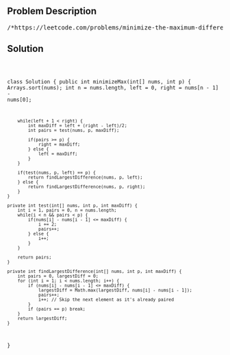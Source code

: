 <!--
<style>
  body { font-family: Arial, sans-serif; }
  .container { max-width: 700px; margin: 0 auto; padding: 10px; }
  .comment-block { background-color: #f9f9f9; padding: 10px; border-left: 5px solid #ccc; overflow-wrap: break-word; white-space: pre-wrap; }
  .code-block { background-color: #f4f4f4; padding: 10px; border: 1px solid #ddd; overflow-wrap: break-word; white-space: pre-wrap; }
</style>
-->

<div class='container'>
<h2>Problem Description</h2>
<div class='comment-block'>
<pre>
/*https://leetcode.com/problems/minimize-the-maximum-difference-of-pairs/You are given a 0-indexed integer array nums andan integer p. Find p pairs of indices of numssuch that the maximum difference amongst all thepairs is minimized. Also, ensure no index appearsmore than once amongst the p pairs.Note that for a pair of elements at the index i and j,the difference of this pair is |nums[i] - nums[j]|,where |x| represents the absolute value of x.Return the minimum maximum difference among all p pairs.We define the maximum of an empty set to be zero.Example 1:Input: nums = [10,1,2,7,1,3], p = 2Output: 1Explanation: The first pair is formed from the indices 1 and 4,and the second pair is formed from the indices 2 and 5.The maximum difference ismax(|nums[1] - nums[4]|, |nums[2] - nums[5]|) = max(0, 1) = 1.Therefore, we return 1.Example 2:Input: nums = [4,2,1,2], p = 1Output: 0Explanation: Let the indices 1 and 3 form a pair.The difference of that pair is |2 - 2| = 0, which is the minimum we canattain.Constraints:1 <= nums.length <= 1050 <= nums[i] <= 1090 <= p <= (nums.length)/2*/</pre>
</div>

<h2>Solution</h2>
<div class='code-block'>
<pre><code class='language-java'>


class Solution {
    public int minimizeMax(int[] nums, int p) {
        Arrays.sort(nums);
        int n = nums.length, left = 0, right = nums[n - 1] - nums[0];

        while(left + 1 < right) {
            int maxDiff = left + (right - left)/2;
            int pairs = test(nums, p, maxDiff);

            if(pairs >= p) {
                right = maxDiff;
            } else {
                left = maxDiff;
            } 
        }

        if(test(nums, p, left) == p) {
            return findLargestDifference(nums, p, left);
        } else {
            return findLargestDifference(nums, p, right);
        }      
    }

    private int test(int[] nums, int p, int maxDiff) {
        int i = 1, pairs = 0, n = nums.length;
        while(i < n && pairs < p) {
            if(nums[i] - nums[i - 1] <= maxDiff) {
                i += 2;
                pairs++;
            } else {
                i++;
            }
        }

        return pairs;
    }

    private int findLargestDifference(int[] nums, int p, int maxDiff) {
        int pairs = 0, largestDiff = 0;
        for (int i = 1; i < nums.length; i++) {
            if (nums[i] - nums[i - 1] <= maxDiff) {
                largestDiff = Math.max(largestDiff, nums[i] - nums[i - 1]);
                pairs++;
                i++; // Skip the next element as it's already paired
            }
            if (pairs == p) break;
        }
        return largestDiff;
    }
}</code></pre>
</div>
</div>
